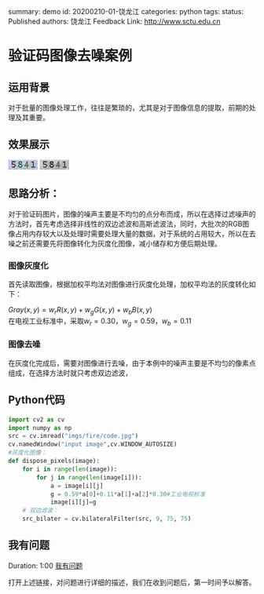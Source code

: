 summary: demo
id: 20200210-01-饶龙江
categories: python
tags: 
status: Published 
authors: 饶龙江
Feedback Link: http://www.sctu.edu.cn
# 验证码图像去噪案例
## 运用背景
对于批量的图像处理工作，往往是繁琐的，尤其是对于图像信息的提取，前期的处理及其重要。
## 效果展示
![](assets/20191027-01-饶龙江-1.jpg)
![](assets/20191027-01-饶龙江-2.jpg)
## 思路分析：
对于验证码图片，图像的噪声主要是不均匀的点分布而成，所以在选择过滤噪声的方法时，首先考虑选择非线性的双边滤波和高斯滤波法，同时，大批次的RGB图像占用内存较大以及处理时需要处理大量的数据，对于系统的占用较大，所以在去噪之前还需要先将图像转化为灰度化图像，减小储存和方便后期处理。
### 图像灰度化
首先读取图像，根据加权平均法对图像进行灰度化处理，加权平均法的灰度转化如下：

$Gray(x,y)=w_r R(x,y)+w_g G(x,y)+w_b B(x,y)$  
在电视工业标准中，采取$w_r=0.30，w_g=0.59，w_b=0.11$


### 图像去噪
在灰度化完成后，需要对图像进行去噪，由于本例中的噪声主要是不均匀的像素点组成，在选择方法时就只考虑双边滤波，
## Python代码
```python
import cv2 as cv
import numpy as np
src = cv.imread("imgs/fire/code.jpg")
cv.namedWindow("input image",cv.WINDOW_AUTOSIZE)
#灰度化图像：
def dispose_pixels(image):
    for i in range(len(image)):
        for j in range(len(image[i])):
            a = image[i][j]
            g = 0.59*a[0]+0.11*a[1]+a[2]*0.30#工业电视标准
            image[i][j]=g
    # 双边滤波：
    src_bilater = cv.bilateralFilter(src, 9, 75, 75)
```
## 我有问题
Duration: 1:00
[我有问题](https://github.com/gschen/sctu-issue/issues/new)

打开上述链接，对问题进行详细的描述，我们在收到问题后，第一时间予以解答。
